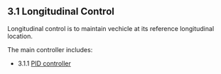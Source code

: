 ## 3.1 Longitudinal Control

Longitudinal control is to maintain vechicle at its reference longitudinal location.

The main controller includes:
- 3.1.1 [PID controller](./pid.md)